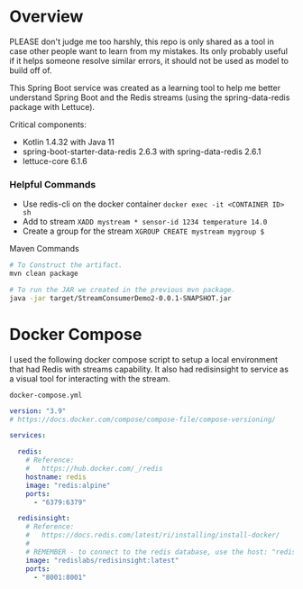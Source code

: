 # Overview

PLEASE don't judge me too harshly, this repo is only shared as a tool in case other people want to learn from my mistakes. Its only probably useful if it helps someone resolve similar errors, it should not be used as model to build off of. 

This Spring Boot service was created as a learning tool to help me better understand Spring Boot and the Redis streams (using the spring-data-redis package with Lettuce).

Critical components:
* Kotlin 1.4.32 with Java 11
* spring-boot-starter-data-redis 2.6.3 with spring-data-redis 2.6.1
* lettuce-core 6.1.6

### Helpful Commands

* Use redis-cli on the docker container `docker exec -it <CONTAINER ID> sh`
* Add to stream `XADD mystream * sensor-id 1234 temperature 14.0`
* Create a group for the stream `XGROUP CREATE mystream mygroup $`

Maven Commands
```bash
# To Construct the artifact.
mvn clean package

# To run the JAR we created in the previous mvn package.
java -jar target/StreamConsumerDemo2-0.0.1-SNAPSHOT.jar 
```


# Docker Compose

I used the following docker compose script to setup a local environment that had Redis with streams capability.
It also had redisinsight to service as a visual tool for interacting with the stream.

`docker-compose.yml`
```yaml
version: "3.9"
# https://docs.docker.com/compose/compose-file/compose-versioning/

services:

  redis:
    # Reference:
    #   https://hub.docker.com/_/redis
    hostname: redis
    image: "redis:alpine"
    ports:
      - "6379:6379"

  redisinsight:
    # Reference:
    #   https://docs.redis.com/latest/ri/installing/install-docker/
    #
    # REMEMBER - to connect to the redis database, use the host: "redis"
    image: "redislabs/redisinsight:latest"
    ports:
      - "8001:8001"

```